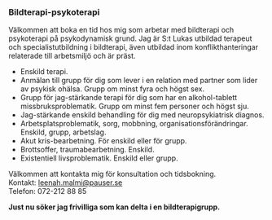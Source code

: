 ### Bildterapi-psykoterapi

Välkommen att boka en tid hos mig som arbetar med bildterapi och psykoterapi på psykodynamisk grund. Jag är S:t Lukas utbildad terapeut och specialistutbildning i bildterapi, även utbildad inom konflikthanteringar relaterade till arbetsmiljö och är präst.

* Enskild terapi.
* Anmälan till grupp för dig som lever i en relation med partner som lider av psykisk ohälsa. Grupp om minst fyra och högst sex.
* Grupp för jag-stärkande terapi för dig som har en alkohol-tablett missbruksproblematik. Grupp om minst fem personer och högst sju.
* Jag-stärkande enskild behandling för dig med neuropsykiatrisk diagnos.
* Arbetsplatsproblematik, sorg, mobbning, organisationsförändringar. Enskild, grupp, arbetslag.
* Akut kris-bearbetning. För enskild eller för grupp.
* Brottsoffer, traumabearbetning. Enskild.
* Existentiell livsproblematik. Enskild eller grupp.

Välkommen att kontakta mig för konsultation och tidsbokning.  
Kontakt: [leenah.malmi@pauser.se](leenah.malmi@pauser.se)  
Telefon: 072-212 88 85  

**Just nu söker jag frivilliga som kan delta i en bildterapigrupp.**
